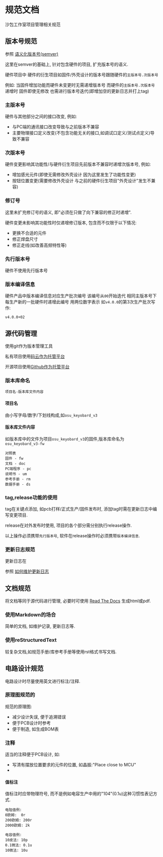 # 规范文档
沙包工作室项目管理相关规范

## 版本号规范
参照 [语义化版本号(semver)](http://semver.org/lang/zh-CN/)

这里在semver的基础上, 针对包含硬件的项目, 扩充版本号的语义.

硬件项目中 硬件的衍生项目如固件/外壳设计的版本号跟随硬件的`主版本号.次版本号` 

例如: 当固件增加功能而硬件未变更时无需递增版本号 而硬件的`主版本号.次版本号`递增时 固件即使无修改 也需进行版本号迭代(即增加空的更新日志并打上tag)

### 主版本号
硬件与其他部分之间的接口改变, 例如: 

* 与PC端的通讯接口改变导致与之前版本不兼容
* 主要物理接口定义改变(不包含功能无关的接口,如调试口定义/测试点定义)导致不兼容

### 次版本号
硬件变更影响其功能性/与硬件衍生项目先前版本不兼容时递增次版本号, 例如: 

* 增加感光元件(即使无需修改外壳设计 因为这里发生了功能性变更)
* 按钮位置变更(需要修改外壳设计 与之前的硬件衍生项目"外壳设计"发生不兼容)

### 修订号
这里未扩充修订号的语义, 即"必须在只做了向下兼容的修正时递增".

硬件变更未影响其功能性时仅递增修订版本, 包含而不仅限于以下情况: 

* 更换不合适的元件
* 修正焊盘尺寸
* 修正走线(如改善高频特性等)

### 先行版本号
硬件不使用先行版本号

### 版本编译信息
硬件产品中版本编译信息对应生产批次编号 该编号从`00`开始迭代 相同主版本号下 每生产新的一批硬件时递增此编号 用两位数字表示 如`v4.0.0`的第3次生产批次写作:
```
v4.0.0+02
```

## 源代码管理
使用git作为版本管理工具

私有项目使用[码云作为托管平台](https://git.oschina.net/organizations/shabao-studio)

开源项目使用[Github作为托管平台](https://github.com/shabao-studio/)

### 版本库命名

```
项目名-版本库文件内容
```

#### 项目名 
由小写字母/数字/下划线构成,如`osu_keyobard_v3`

#### 版本库文件内容
如版本库中的文件为项目`osu_keyobard_v3`的固件,版本库命名为 `osu_keyobard_v3-fw`

```
对照表
固件 - fw
文档 - doc
PC端程序 - pc
说明书 - um
参考手册 - rm
数据手册 - ds
```

### tag,release功能的使用

tag在关键点添加, 如pcb打样/正式生产/固件发布时, 添加tag时需在更新日志中编写变更项目. 

release在对外发布时使用, 项目的各个部分需分别执行release操作. 

以上操作必须携带`先行版本号`, 软件在release操作时必须携带`版本编译信息`.

### 更新日志规范

更新日志在

参照 [如何维护更新日志](http://keepachangelog.com/zh-CN/0.3.0/)

## 文档规范
将文档等同于源代码进行管理, 必要时可使用 [Read The Docs](http://docs.readthedocs.io) 生成html或pdf.

### 使用Markdown的场合
简单的文档, 如维护记录, 更新日志等.

### 使用reStructuredText
较复杂文档,如规范手册/库参考手册等使用rst格式书写文档.


## 电路设计规范
电路设计时尽量使用英文进行标注/注释.

### 原理图规范的
规范的原理图:
* 减少设计失误, 便于追溯错误
* 便于PCB设计时参考
* 便于制造, 如生成BOM表

### 注释
适当的注释便于PCB设计, 如:
* 写清有摆放位置要求的元件的位置, 如晶振:"Place close to MCU"
* 

#### 值标注
值标注时应带物理符号, 而不是例如电容生产中用的"104"(0.1u)这种习惯性表记方式.

```
电阻值例:
0欧姆:  0r
200欧姆: 200r
2000欧姆: 2k

电容值例:
10皮法: 10p
0.1微法: 0.1u
10微法: 10u
```
